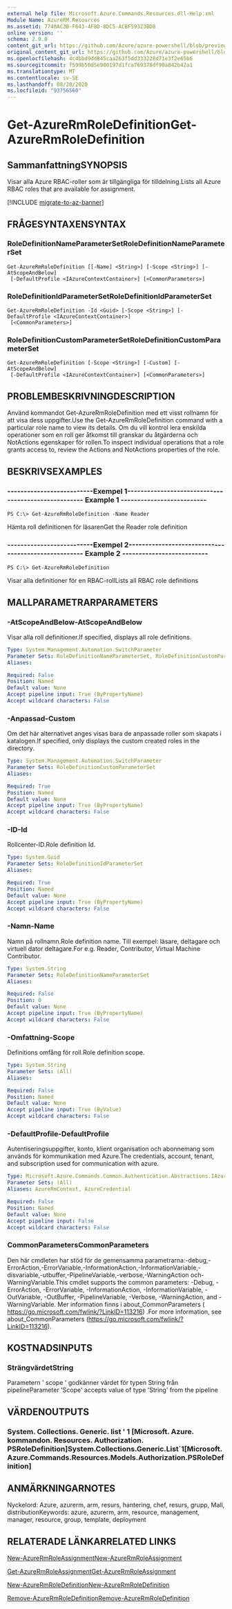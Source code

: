 ```yaml
---
external help file: Microsoft.Azure.Commands.Resources.dll-Help.xml
Module Name: AzureRM.Resources
ms.assetid: 7740AC3B-F643-4F8D-8DC5-ACBF59323BD8
online version: ''
schema: 2.0.0
content_git_url: https://github.com/Azure/azure-powershell/blob/preview/src/ResourceManager/Resources/Commands.Resources/help/Get-AzureRmRoleDefinition.md
original_content_git_url: https://github.com/Azure/azure-powershell/blob/preview/src/ResourceManager/Resources/Commands.Resources/help/Get-AzureRmRoleDefinition.md
ms.openlocfilehash: 4c4bbd9dd845caa263f5dd333228d71e3f2e65b6
ms.sourcegitcommit: f599b50d5e980197d1fca769378df90a842b42a1
ms.translationtype: MT
ms.contentlocale: sv-SE
ms.lasthandoff: 08/20/2020
ms.locfileid: "93756560"
---
```

# <span data-ttu-id="c9bae-101">Get-AzureRmRoleDefinition</span><span class="sxs-lookup"><span data-stu-id="c9bae-101">Get-AzureRmRoleDefinition</span></span>

## <span data-ttu-id="c9bae-102">Sammanfattning</span><span class="sxs-lookup"><span data-stu-id="c9bae-102">SYNOPSIS</span></span>
<span data-ttu-id="c9bae-103">Visar alla Azure RBAC-roller som är tillgängliga för tilldelning.</span><span class="sxs-lookup"><span data-stu-id="c9bae-103">Lists all Azure RBAC roles that are available for assignment.</span></span>

[!INCLUDE [migrate-to-az-banner](../../includes/migrate-to-az-banner.md)]

## <span data-ttu-id="c9bae-104">FRÅGESYNTAXEN</span><span class="sxs-lookup"><span data-stu-id="c9bae-104">SYNTAX</span></span>

### <span data-ttu-id="c9bae-105">RoleDefinitionNameParameterSet</span><span class="sxs-lookup"><span data-stu-id="c9bae-105">RoleDefinitionNameParameterSet</span></span>
```
Get-AzureRmRoleDefinition [[-Name] <String>] [-Scope <String>] [-AtScopeAndBelow]
 [-DefaultProfile <IAzureContextContainer>] [<CommonParameters>]
```

### <span data-ttu-id="c9bae-106">RoleDefinitionIdParameterSet</span><span class="sxs-lookup"><span data-stu-id="c9bae-106">RoleDefinitionIdParameterSet</span></span>
```
Get-AzureRmRoleDefinition -Id <Guid> [-Scope <String>] [-DefaultProfile <IAzureContextContainer>]
 [<CommonParameters>]
```

### <span data-ttu-id="c9bae-107">RoleDefinitionCustomParameterSet</span><span class="sxs-lookup"><span data-stu-id="c9bae-107">RoleDefinitionCustomParameterSet</span></span>
```
Get-AzureRmRoleDefinition [-Scope <String>] [-Custom] [-AtScopeAndBelow]
 [-DefaultProfile <IAzureContextContainer>] [<CommonParameters>]
```

## <span data-ttu-id="c9bae-108">PROBLEMBESKRIVNING</span><span class="sxs-lookup"><span data-stu-id="c9bae-108">DESCRIPTION</span></span>
<span data-ttu-id="c9bae-109">Använd kommandot Get-AzureRmRoleDefinition med ett visst rollnamn för att visa dess uppgifter.</span><span class="sxs-lookup"><span data-stu-id="c9bae-109">Use the Get-AzureRmRoleDefinition command with a particular role name to view its details.</span></span>
<span data-ttu-id="c9bae-110">Om du vill kontrol lera enskilda operationer som en roll ger åtkomst till granskar du åtgärderna och NotActions egenskaper för rollen.</span><span class="sxs-lookup"><span data-stu-id="c9bae-110">To inspect individual operations that a role grants access to, review the Actions and NotActions properties of the role.</span></span>

## <span data-ttu-id="c9bae-111">BESKRIVS</span><span class="sxs-lookup"><span data-stu-id="c9bae-111">EXAMPLES</span></span>

### <span data-ttu-id="c9bae-112">--------------------------Exempel 1--------------------------</span><span class="sxs-lookup"><span data-stu-id="c9bae-112">--------------------------  Example 1  --------------------------</span></span>
```
PS C:\> Get-AzureRmRoleDefinition -Name Reader
```

<span data-ttu-id="c9bae-113">Hämta roll definitionen för läsaren</span><span class="sxs-lookup"><span data-stu-id="c9bae-113">Get the Reader role definition</span></span>

### <span data-ttu-id="c9bae-114">--------------------------Exempel 2--------------------------</span><span class="sxs-lookup"><span data-stu-id="c9bae-114">--------------------------  Example 2  --------------------------</span></span>
```
PS C:\> Get-AzureRmRoleDefinition
```

<span data-ttu-id="c9bae-115">Visar alla definitioner för en RBAC-roll</span><span class="sxs-lookup"><span data-stu-id="c9bae-115">Lists all RBAC role definitions</span></span>

## <span data-ttu-id="c9bae-116">MALLPARAMETRAR</span><span class="sxs-lookup"><span data-stu-id="c9bae-116">PARAMETERS</span></span>

### <span data-ttu-id="c9bae-117">-AtScopeAndBelow</span><span class="sxs-lookup"><span data-stu-id="c9bae-117">-AtScopeAndBelow</span></span>
<span data-ttu-id="c9bae-118">Visar alla roll definitioner.</span><span class="sxs-lookup"><span data-stu-id="c9bae-118">If specified, displays all role definitions.</span></span>

```yaml
Type: System.Management.Automation.SwitchParameter
Parameter Sets: RoleDefinitionNameParameterSet, RoleDefinitionCustomParameterSet
Aliases: 

Required: False
Position: Named
Default value: None
Accept pipeline input: True (ByPropertyName)
Accept wildcard characters: False
```

### <span data-ttu-id="c9bae-119">-Anpassad</span><span class="sxs-lookup"><span data-stu-id="c9bae-119">-Custom</span></span>
<span data-ttu-id="c9bae-120">Om det här alternativet anges visas bara de anpassade roller som skapats i katalogen.</span><span class="sxs-lookup"><span data-stu-id="c9bae-120">If specified, only displays the custom created roles in the directory.</span></span>

```yaml
Type: System.Management.Automation.SwitchParameter
Parameter Sets: RoleDefinitionCustomParameterSet
Aliases: 

Required: True
Position: Named
Default value: None
Accept pipeline input: True (ByPropertyName)
Accept wildcard characters: False
```

### <span data-ttu-id="c9bae-121">-ID</span><span class="sxs-lookup"><span data-stu-id="c9bae-121">-Id</span></span>
<span data-ttu-id="c9bae-122">Rollcenter-ID.</span><span class="sxs-lookup"><span data-stu-id="c9bae-122">Role definition Id.</span></span>

```yaml
Type: System.Guid
Parameter Sets: RoleDefinitionIdParameterSet
Aliases: 

Required: True
Position: Named
Default value: None
Accept pipeline input: True (ByPropertyName)
Accept wildcard characters: False
```

### <span data-ttu-id="c9bae-123">-Namn</span><span class="sxs-lookup"><span data-stu-id="c9bae-123">-Name</span></span>
<span data-ttu-id="c9bae-124">Namn på rollnamn.</span><span class="sxs-lookup"><span data-stu-id="c9bae-124">Role definition name.</span></span>
<span data-ttu-id="c9bae-125">Till exempel: läsare, deltagare och virtuell dator deltagare.</span><span class="sxs-lookup"><span data-stu-id="c9bae-125">For e.g. Reader, Contributor, Virtual Machine Contributor.</span></span>

```yaml
Type: System.String
Parameter Sets: RoleDefinitionNameParameterSet
Aliases: 

Required: False
Position: 0
Default value: None
Accept pipeline input: True (ByPropertyName)
Accept wildcard characters: False
```

### <span data-ttu-id="c9bae-126">-Omfattning</span><span class="sxs-lookup"><span data-stu-id="c9bae-126">-Scope</span></span>
<span data-ttu-id="c9bae-127">Definitions omfång för roll.</span><span class="sxs-lookup"><span data-stu-id="c9bae-127">Role definition scope.</span></span>

```yaml
Type: System.String
Parameter Sets: (All)
Aliases: 

Required: False
Position: Named
Default value: None
Accept pipeline input: True (ByValue)
Accept wildcard characters: False
```

### <span data-ttu-id="c9bae-128">-DefaultProfile</span><span class="sxs-lookup"><span data-stu-id="c9bae-128">-DefaultProfile</span></span>
<span data-ttu-id="c9bae-129">Autentiseringsuppgifter, konto, klient organisation och abonnemang som används för kommunikation med Azure.</span><span class="sxs-lookup"><span data-stu-id="c9bae-129">The credentials, account, tenant, and subscription used for communication with azure.</span></span>

```yaml
Type: Microsoft.Azure.Commands.Common.Authentication.Abstractions.IAzureContextContainer
Parameter Sets: (All)
Aliases: AzureRmContext, AzureCredential

Required: False
Position: Named
Default value: None
Accept pipeline input: False
Accept wildcard characters: False
```

### <span data-ttu-id="c9bae-130">CommonParameters</span><span class="sxs-lookup"><span data-stu-id="c9bae-130">CommonParameters</span></span>
<span data-ttu-id="c9bae-131">Den här cmdleten har stöd för de gemensamma parametrarna:-debug,-ErrorAction,-ErrorVariable,-InformationAction,-InformationVariable,-disvariable,-utbuffer,-PipelineVariable,-verbose,-WarningAction och-WarningVariable.</span><span class="sxs-lookup"><span data-stu-id="c9bae-131">This cmdlet supports the common parameters: -Debug, -ErrorAction, -ErrorVariable, -InformationAction, -InformationVariable, -OutVariable, -OutBuffer, -PipelineVariable, -Verbose, -WarningAction, and -WarningVariable.</span></span> <span data-ttu-id="c9bae-132">Mer information finns i about_CommonParameters ( https://go.microsoft.com/fwlink/?LinkID=113216) .</span><span class="sxs-lookup"><span data-stu-id="c9bae-132">For more information, see about_CommonParameters (https://go.microsoft.com/fwlink/?LinkID=113216).</span></span>

## <span data-ttu-id="c9bae-133">KOSTNADS</span><span class="sxs-lookup"><span data-stu-id="c9bae-133">INPUTS</span></span>

### <span data-ttu-id="c9bae-134">Strängvärdet</span><span class="sxs-lookup"><span data-stu-id="c9bae-134">String</span></span>
<span data-ttu-id="c9bae-135">Parametern ' scope ' godkänner värdet för typen String från pipeline</span><span class="sxs-lookup"><span data-stu-id="c9bae-135">Parameter 'Scope' accepts value of type 'String' from the pipeline</span></span>

## <span data-ttu-id="c9bae-136">VÄRDEN</span><span class="sxs-lookup"><span data-stu-id="c9bae-136">OUTPUTS</span></span>

### <span data-ttu-id="c9bae-137">System. Collections. Generic. list ' 1 [Microsoft. Azure. kommandon. Resources. Authorization. PSRoleDefinition]</span><span class="sxs-lookup"><span data-stu-id="c9bae-137">System.Collections.Generic.List\`1[Microsoft.Azure.Commands.Resources.Models.Authorization.PSRoleDefinition]</span></span>

## <span data-ttu-id="c9bae-138">ANMÄRKNINGAR</span><span class="sxs-lookup"><span data-stu-id="c9bae-138">NOTES</span></span>
<span data-ttu-id="c9bae-139">Nyckelord: Azure, azurerm, arm, resurs, hantering, chef, resurs, grupp, Mall, distribution</span><span class="sxs-lookup"><span data-stu-id="c9bae-139">Keywords: azure, azurerm, arm, resource, management, manager, resource, group, template, deployment</span></span>

## <span data-ttu-id="c9bae-140">RELATERADE LÄNKAR</span><span class="sxs-lookup"><span data-stu-id="c9bae-140">RELATED LINKS</span></span>

[<span data-ttu-id="c9bae-141">New-AzureRmRoleAssignment</span><span class="sxs-lookup"><span data-stu-id="c9bae-141">New-AzureRmRoleAssignment</span></span>](./New-AzureRmRoleAssignment.md)

[<span data-ttu-id="c9bae-142">Get-AzureRmRoleAssignment</span><span class="sxs-lookup"><span data-stu-id="c9bae-142">Get-AzureRmRoleAssignment</span></span>](./Get-AzureRmRoleAssignment.md)

[<span data-ttu-id="c9bae-143">New-AzureRmRoleDefinition</span><span class="sxs-lookup"><span data-stu-id="c9bae-143">New-AzureRmRoleDefinition</span></span>](./New-AzureRmRoleDefinition.md)

[<span data-ttu-id="c9bae-144">Remove-AzureRmRoleDefinition</span><span class="sxs-lookup"><span data-stu-id="c9bae-144">Remove-AzureRmRoleDefinition</span></span>](./Remove-AzureRmRoleDefinition.md)

